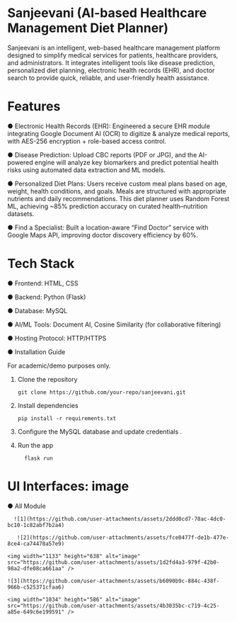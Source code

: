 # Sanjeevani (AI-based Healthcare Management Diet Planner)

Sanjeevani is an intelligent, web-based healthcare management platform designed to simplify medical services for patients, healthcare providers, and administrators. It integrates intelligent tools like disease prediction, personalized diet planning, electronic health records (EHR), and doctor search to provide quick, reliable, and user-friendly health assistance.

# Features

● Electronic Health Records (EHR):
  Engineered a secure EHR module integrating Google Document AI (OCR) to digitize & analyze medical reports, with AES-256 encryption + role-based access control.
  
● Disease Prediction:
  Upload CBC reports (PDF or JPG), and the AI-powered engine will analyze key biomarkers and predict potential health risks using automated data extraction and ML models.

● Personalized Diet Plans:
  Users receive custom meal plans based on age, weight, health conditions, and goals. Meals are structured with appropriate nutrients and daily recommendations. This diet planner uses Random Forest ML, achieving ~85% prediction accuracy on curated health–nutrition datasets.

● Find a Specialist:
  Built a location-aware “Find Doctor” service with Google Maps API, improving doctor discovery efficiency by 60%.
  
  
# Tech Stack

 ● Frontend: HTML, CSS
 
 ● Backend: Python (Flask)
 
 ● Database: MySQL
 
 ● AI/ML Tools: Document AI, Cosine Similarity (for collaborative filtering)
 
 ● Hosting Protocol: HTTP/HTTPS
 
 ● Installation Guide

 For academic/demo purposes only.

  1. Clone the repository

         git clone https://github.com/your-repo/sanjeevani.git

  2. Install dependencies

         pip install -r requirements.txt

4. Configure the MySQL database and update credentials .

5. Run the app

         flask run
  
# UI Interfaces: image

● All Module
      
      ![1](https://github.com/user-attachments/assets/2ddd0cd7-78ac-4dc0-bc10-1c82abf7b2a4)

       ![2](https://github.com/user-attachments/assets/fce0477f-de1b-477e-8ce4-ca74478a57e9)

    <img width="1133" height="638" alt="image" src="https://github.com/user-attachments/assets/1d2fd4a3-979f-42b0-98a2-dfe08ca661aa" />

    ![3](https://github.com/user-attachments/assets/b6090b9c-884c-438f-966b-c525371cfaa6)

    <img width="1034" height="586" alt="image" src="https://github.com/user-attachments/assets/4b3035bc-c719-4c25-a85e-649c6e199591" />
